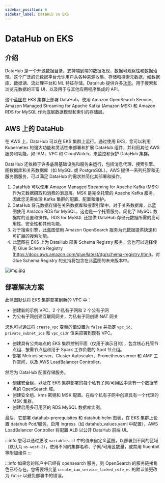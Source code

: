 ```yaml
---
sidebar_position: 6
sidebar_label: DataHub on EKS
---
```

# DataHub on EKS

## 介绍
DataHub 是一个开源数据目录，支持端到端的数据发现、数据可观察性和数据治理。这个广泛的元数据平台允许用户从各种来源收集、存储和探索元数据，如数据库、数据湖、流处理平台和 ML 特征存储。DataHub 提供许多[功能](https://datahubproject.io/docs/features/)，用于搜索和浏览元数据的丰富 UI，以及用于与其他应用程序集成的 API。

这个[蓝图](https://github.com/awslabs/data-on-eks/tree/main/analytics/terraform/datahub-on-eks)在 EKS 集群上部署 DataHub，使用 Amazon OpenSearch Service、Amazon Managed Streaming for Apache Kafka (Amazon MSK) 和 Amazon RDS for MySQL 作为底层数据模型和索引的存储层。

## AWS 上的 DataHub

在 AWS 上，DataHub 可以在 EKS 集群上运行。通过使用 EKS，您可以利用 Kubernetes 的强大功能和灵活性来部署和扩展 DataHub 组件，并利用其他 AWS 服务和功能，如 IAM、VPC 和 CloudWatch，来监控和保护 DataHub 集群。

DataHub 还依赖于许多底层基础设施和服务来运行，包括消息代理、搜索引擎、图数据库和关系数据库（如 MySQL 或 PostgreSQL）。AWS 提供一系列托管和无服务器服务，可以满足 DataHub 的需求并简化其部署和操作。

1. DataHub 可以使用 Amazon Managed Streaming for Apache Kafka (MSK) 作为元数据摄取和消费的消息层。MSK 是完全托管的 Apache Kafka 服务，因此您无需处理 Kafka 集群的配置、配置和维护。
2. DataHub 将元数据存储在关系数据库和搜索引擎中。对于关系数据库，此蓝图使用 Amazon RDS for MySQL，这也是一个托管服务，简化了 MySQL 数据库的设置和操作。RDS for MySQL 还提供 DataHub 存储元数据所需的高可用性、安全性和其他功能。
3. 对于搜索引擎，此蓝图使用 Amazon OpenSearch 服务为元数据提供快速和可扩展的搜索功能。
4. 此蓝图在 EKS 上为 DataHub 部署 Schema Registry 服务。您也可以选择使用 Glue Schema Registry (https://docs.aws.amazon.com/glue/latest/dg/schema-registry.html)。对 Glue Schema Registry 的支持将包含在此蓝图的未来版本中。

![img.jpg](../../../../../../docs/blueprints/data-analytics/img/datahub-arch.jpg)

## 部署解决方案

此蓝图默认将 EKS 集群部署到新的 VPC 中：

- 创建新的示例 VPC、2 个私有子网和 2 个公有子网
- 为公有子网创建互联网网关，为私有子网创建 NAT 网关

您也可以通过将 `create_vpc` 变量的值设置为 `false` 并指定 `vpc_id`、`private_subnet_ids` 和 `vpc_cidr` 值来部署到现有 VPC。

- 创建具有公共端点的 EKS 集群控制平面（仅用于演示目的），包含核心托管节点组、按需节点组和用于 Spark 工作负载的 Spot 节点组。
- 部署 Metrics server、Cluster Autoscaler、Prometheus server 和 AMP 工作空间，以及 AWS LoadBalancer Controller。

然后为 DataHub 配置存储服务。

- 创建安全组，以及在 EKS 集群部署的每个私有子网/可用区中具有一个数据节点的 OpenSearch 域。
- 创建安全组、kms 密钥和 MSK 配置。在每个私有子网中创建具有一个代理的 MSK 集群。
- 创建启用多可用区的 RDS MySQL 数据库实例。

最后，它部署 datahub-prerequisites 和 datahub helm 图表，在 EKS 集群上设置 datahub Pod/服务。启用 Ingress（如 datahub_values.yaml 中配置），AWS LoadBalancer Controller 将配置 ALB 以公开 DataHub 前端 UI。

:::info
您可以通过更改 `variables.tf` 中的值来自定义蓝图，以部署到不同的区域（默认为 `us-west-2`），使用不同的集群名称、子网/可用区数量，或禁用 fluentbit 等附加组件
:::

:::info
如果您的账户中已经有 opensearch 服务，则 OpenSearch 的服务链接角色已经存在。您需要将变量 `create_iam_service_linked_role_es` 的默认值更改为 `false` 以避免部署中的错误。
